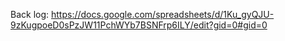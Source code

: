 Back log: https://docs.google.com/spreadsheets/d/1Ku_gyQJU-9zKugpoeD0sPzJW11PchWYb7BSNFrp6ILY/edit?gid=0#gid=0

